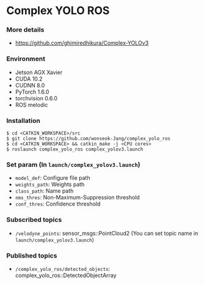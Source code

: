# Complex YOLO ROS

### More details
* https://github.com/ghimiredhikura/Complex-YOLOv3

### Environment
* Jetson AGX Xavier 
* CUDA 10.2
* CUDNN 8.0
* PyTorch 1.6.0
* torchvision 0.6.0
* ROS melodic

### Installation

```
$ cd <CATKIN_WORKSPACE>/src
$ git clone https://github.com/wonseok-Jang/complex_yolo_ros
$ cd <CATKIN_WORKSPACE> && catkin_make -j <CPU cores>
$ roslaunch complex_yolo_ros complex_yolov3.launch
```

### Set param (In `launch/complex_yolov3.launch`)
* `model_def`: Configure file path
* `weights_path`: Weights path
* `class_path`: Name path
* `nms_thres`: Non-Maximum-Suppression threshold
* `conf_thres`: Confidence threshold

### Subscribed topics
* `/velodyne_points`: sensor_msgs::PointCloud2 (You can set topic name in `launch/complex_yolov3.launch`)

### Published topics
* `/complex_yolo_ros/detected_objects`: complex_yolo_ros::DetectedObjectArray
